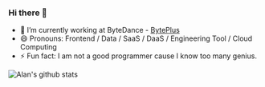 ### Hi there 👋

- 🔭 I’m currently working at ByteDance - [BytePlus](https://www.byteplus.com/)
- 😄 Pronouns: Frontend / Data / SaaS / DaaS / Engineering Tool / Cloud Computing
- ⚡ Fun fact: I am not a good programmer cause I know too many genius.

![Alan's github stats](https://github-readme-stats.vercel.app/api?username=alanwei&show_icons=true&theme=dark)
